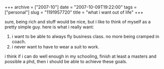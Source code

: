 +++
archive = ["2007-10"]
date = "2007-10-09T19:22:00"
tags = ["personal"]
slug = "1191957720"
title = "what i want out of life"
+++

sure, being rich and stuff would be nice, but i like to think of myself as
a pretty simple guy. here is what i really want:

1. i want to be able to always fly business class. no more being cramped
in coach.
2. i never want to have to wear a suit to work.

i think if i can do well enough in my schooling, finish at least a masters
and possible a phd, then i should be able to achieve these goals.

